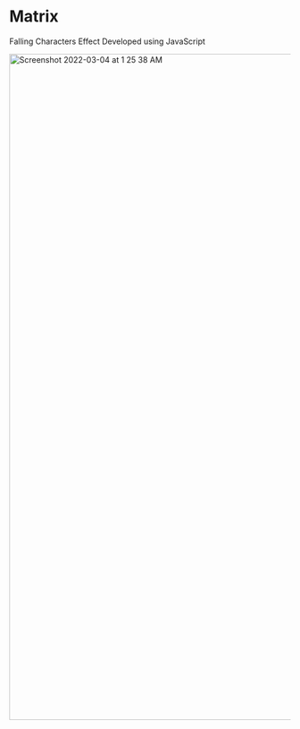 # Matrix
Falling Characters Effect Developed using JavaScript

<img width="1190" alt="Screenshot 2022-03-04 at 1 25 38 AM" src="https://user-images.githubusercontent.com/26808820/156642691-464146f0-2217-41e6-99d1-1350fe915225.png">
